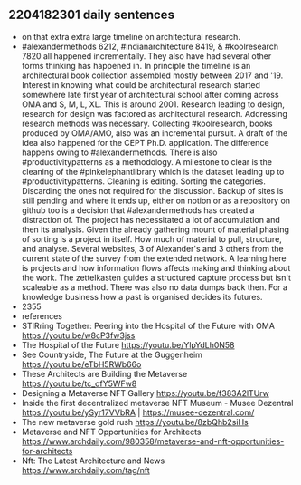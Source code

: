 ## 2204182301 daily sentences

* on that extra extra large timeline on architectural research.
* #alexandermethods 6212, #indianarchitecture 8419, & #koolresearch 7820 all happened incrementally. 
They also have had several other forms thinking has happened in.
In principle the timeline is an architectural book collection assembled mostly between 2017 and '19.
Interest in knowing what could be architectural research started somewhere late first year of architectural school after coming across OMA and S, M, L, XL.
This is around 2001.
Research leading to design, research for design was factored as architectural research.
Addressing research methods was necessary.
Collecting #koolresearch, books produced by OMA/AMO, also was an incremental pursuit. 
A draft of the idea also happened for the CEPT Ph.D. application.
The difference happens owing to #alexandermethods.
There is also #productivitypatterns as a methodology. 
A milestone to clear is the cleaning of the #pinkelephantlibrary which is the dataset leading up to #productivitypatterns. 
Cleaning is editing. 
Sorting the categories. 
Discarding the ones not required for the discussion.
Backup of sites is still pending and where it ends up, either on notion or as a repository on github too is a decision that #alexandermethods has created a distraction of.
The project has necessitated a lot of accumulation and then its analysis.
Given the already gathering mount of material phasing of sorting is a project in itself.
How much of material to pull, structure, and analyse.
Several websites, 3 of Alexander's and 3 others from the current state of the survey from the extended network.
A learning here is projects and how information flows affects making and thinking about the work.
The zettelkasten guides a structured capture process but isn't scaleable as a method.
There was also no data dumps back then.
For a knowledge business how a past is organised decides its futures.
* 2355
* references
* STIRring Together: Peering into the Hospital of the Future with OMA https://youtu.be/w8cP3fw3jss
* The Hospital of the Future https://youtu.be/YlpYdLh0N58 
* See Countryside, The Future at the Guggenheim https://youtu.be/eTbH5RWb66o
* These Architects are Building the Metaverse https://youtu.be/tc_ofY5WFw8 
* Designing a Metaverse NFT Gallery https://youtu.be/f383A2lTUrw 
* Inside the first decentralized metaverse NFT Museum - Musee Dezentral https://youtu.be/ySyr17VVbRA | https://musee-dezentral.com/
* The new metaverse gold rush https://youtu.be/8zbQhb2siHs 
* Metaverse and NFT Opportunities for Architects https://www.archdaily.com/980358/metaverse-and-nft-opportunities-for-architects 
* Nft: The Latest Architecture and News https://www.archdaily.com/tag/nft 